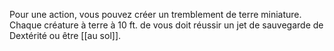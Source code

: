 Pour une action, vous pouvez créer un tremblement de terre miniature. Chaque créature à terre à 10 ft. de vous doit réussir un jet de sauvegarde de Dextérité ou être [[au sol]].